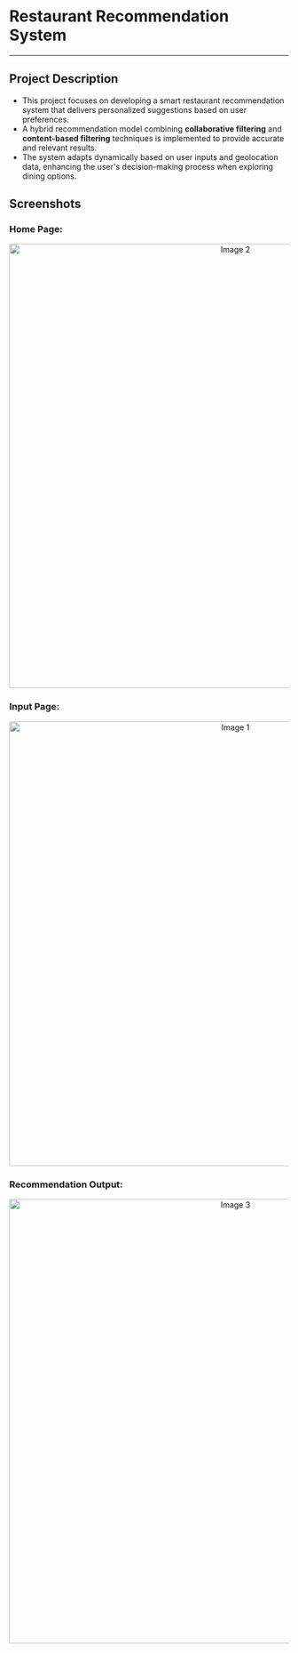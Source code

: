 # **Restaurant Recommendation System**
---

## **Project Description**
- This project focuses on developing a smart restaurant recommendation system that delivers personalized suggestions based on user preferences.
- A hybrid recommendation model combining **collaborative filtering** and **content-based filtering** techniques is implemented to provide accurate and relevant results.
- The system adapts dynamically based on user inputs and geolocation data, enhancing the user's decision-making process when exploring dining options.

## **Screenshots**

### Home Page:
<p align="center">
<img src="https://drive.google.com/file/d/1Ph2e7jBaLm5Gh2YJGl3JisrC_aFeLras/view?usp=sharing" width="800" alt="Image 2">
</p>

### Input Page:
<p align="center">
 <img src="https://drive.google.com/file/d/1hYpx4DK6p0rGqe_XqcqXCbqt1zXLHxaf/view?usp=sharing" width="800" alt="Image 1">
</p>

### Recommendation Output:
<p align="center">
 <img src="https://drive.google.com/file/d/1XhvFN6hKHl44VFt4TCksmni5PCdkYkcO/view?usp=sharing" width="800" alt="Image 3">
</p>

